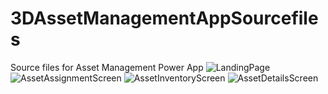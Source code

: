 # 3DAssetManagementAppSourcefiles
Source files for Asset Management Power App
![LandingPage](https://user-images.githubusercontent.com/97269969/178017470-f9967f90-8db6-481b-abbb-eeadcf342c8d.JPG)
![AssetAssignmentScreen](https://user-images.githubusercontent.com/97269969/178017494-83724f91-4cf8-4332-8777-84b4f2486284.JPG)
![AssetInventoryScreen](https://user-images.githubusercontent.com/97269969/178027173-2bbb5674-37f3-4ba9-8f84-6bdadd239fe0.JPG)
![AssetDetailsScreen](https://user-images.githubusercontent.com/97269969/178017519-37562236-e7db-4fe7-803a-f59feac5c6f3.JPG)
